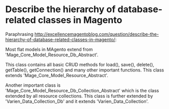 # Describe the hierarchy of database-related classes in Magento

Paraphrasing http://excellencemagentoblog.com/question/describe-the-hierarchy-of-database-related-classes-in-magento/:


Most flat models in MAgento extend from 'Mage_Core_Model_Resource_Db_Abstract'.

This class contains all basic CRUD methods for load(), save(), delete(), getTable(), getConnection() and many other important functions. This class extends 'Mage_Core_Model_Resource_Abstract'.

Another important class is 'Mage_Core_Model_Resource_Db_Collection_Abstract' which is the class extended by all resource collections. This class is further extended by 'Varien_Data_Collection_Db' and it extends 'Varien_Data_Collection'.